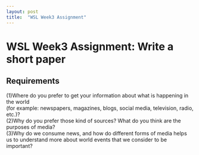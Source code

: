 ```yaml
---
layout: post
title:  "WSL Week3 Assignment"
---
```


# WSL Week3 Assignment: Write a short paper 
## Requirements
(1)Where do you prefer to get your information about what is happening in the world <br/> 
(for example: newspapers, magazines, blogs, social media, television, radio, etc.)? <br/> 
(2)Why do you prefer those kind of sources? What do you think are the purposes of media? <br/> 
(3)Why do we consume news, and how do different forms of media helps us to understand more about world events that we consider to be important? <br/>
